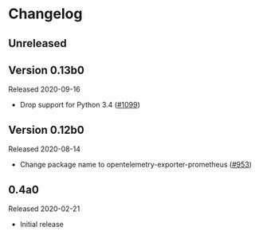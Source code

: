 # Changelog

## Unreleased

## Version 0.13b0

Released 2020-09-16

- Drop support for Python 3.4
  ([#1099](https://github.com/open-telemetry/opentelemetry-python/pull/1099))

## Version 0.12b0

Released 2020-08-14

- Change package name to opentelemetry-exporter-prometheus
  ([#953](https://github.com/open-telemetry/opentelemetry-python/pull/953))

## 0.4a0

Released 2020-02-21

- Initial release
